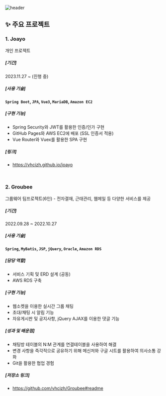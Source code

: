 ![header](https://capsule-render.vercel.app/api?type=waving&color=gradient&customColorList=1&&height=300&text=Soyoung%20Kim&section=header%20render&fontSize=50&fontAlign=25)
<div align="left">

<!--
    <h4>🔍Skills</h4>
    <img src="https://img.shields.io/badge/Java-007396?style=for-the-badge&logo=java&logoColor=white">
    <img src="https://img.shields.io/badge/Spring-6DB33F?style=for-the-badge&logo=spring&logoColor=white">
    <img src="https://img.shields.io/badge/Oracle-F80000?style=for-the-badge&logo=oracle&logoColor=white">
    <br>
    <img src="https://img.shields.io/badge/JavaScript-F7DF1E?style=flat-square&logo=javascript&logoColor=black">
    <img src="https://img.shields.io/badge/jQuery-0769AD?style=flat-square&logo=jquery&logoColor=white">
    <img src="https://img.shields.io/badge/HTML5-E34F26?style=flat-square&logo=html5&logoColor=white"> 
    <img src="https://img.shields.io/badge/CSS3-1572B6?style=flat-square&logo=css3&logoColor=white">
    
    <br>
    <h4>🌱 I’m currently learning ...</h4>
    <img src="https://img.shields.io/badge/Vue.js-4FC08D?style=flat-square&logo=vue.js&logoColor=white">
    <br>
    <h4>📑 blog</h4>
    <a href="https://sso0.notion.site/HOME-9971c066c5534491964c26aaf0170133?pvs=4" target="_blank">
    <img src="https://img.shields.io/badge/notion-000000?style=flat-square&logo=notion&logoColor=white" >
    </a>
    <h4>📫e-mail</h4>
    <a href="mailto:sybz0748@gmail.com" target="_blank">
    <img src="https://img.shields.io/badge/Gmail-EA4335?style=flat-square&logo=gmail&logoColor=white">
    </a>
    </div>
    
    <br><br><br>
-->

## ✨ 주요 프로젝트

### 1. Joayo
개인 프로젝트
##### [기간]
2023.11.27 ~ (진행 중)
##### [사용 기술]
**`Spring Boot`, `JPA`, `Vue3`, `MariaDB`, `Amazon EC2`**
##### [구현 기능]
- Spring Security와 JWT를 활용한 인증/인가 구현
- GitHub Pages와 AWS EC2에 배포 (SSL 인증서 적용)
- Vue Router와 Vuex를 활용한 SPA 구현
##### [링크]
- https://vhcizh.github.io/joayo

<br>

### 2. Groubee 
그룹웨어 팀프로젝트(6인) - 전자결재, 근태관리, 웹메일 등 다양한 서비스를 제공
##### [기간]
2022.09.28 ~ 2022.10.27
##### [사용 기술]
**`Spring`, `MyBatis`, `JSP`, `jQuery`, `Oracle`, `Amazon RDS`**
##### [담당 역할]
- 서비스 기획 및 ERD 설계 (공동)
- AWS RDS 구축
##### [구현 기능]
- 웹소켓을 이용한 실시간 그룹 채팅
- 초대/채팅 시 알림 기능
- 자유게시판 및 공지사항, jQuery AJAX를 이용한 댓글 기능
##### [성과 및 배운점]
- 채팅방 테이블의 N:M 관계를 연결테이블을 사용하여 해결
- 변경 사항을 즉각적으로 공유하기 위해 메신저와 구글 시트를 활용하여 의사소통 강화
- Git을 활용한 협업 경험
##### [저장소 링크]
- https://github.com/vhcizh/Groubee#readme
<!--
    <a href="https://github.com/vhcizh/Groubee#readme" target="_blank"><img src="https://img.shields.io/badge/Groubee-063752?style=flat-square&logo=github&logoColor=white"></a>
-->
<br>
<!--
### 3. Monder
쇼핑몰 개인프로젝트 <br><br>
기간 : 2022.09.08 ~ 2022.09.23 <br>
사용 기술 : **`Java`, `Spring`, `MyBatis`, `JSP`, `jQuery`, `Oracle`** <br>
- Mail API를 사용하여 회원가입 시 인증
- Google Chart API를 사용하여 상품별 매출을 시각화
-->

<!-- ##### 자세히 👉 <a href="https://github.com/vhcizh/Monder#readme" target="_blank"><img src="https://img.shields.io/badge/Monder-063752?style=flat-square&logo=github&logoColor=white"></a>
-->
<!--
**vhcizh/vhcizh** is a ✨ _special_ ✨ repository because its `README.md` (this file) appears on your GitHub profile.

Here are some ideas to get you started:

- 🔭 I’m currently working on ...
- 🌱 I’m currently learning ...
- 👯 I’m looking to collaborate on ...
- 🤔 I’m looking for help with ...
- 💬 Ask me about ...
- 📫 How to reach me: ...
- 😄 Pronouns: ...
- ⚡ Fun fact: ...
-->
